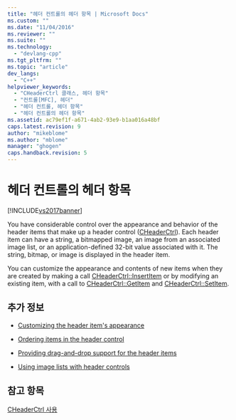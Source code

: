 ```yaml
---
title: "헤더 컨트롤의 헤더 항목 | Microsoft Docs"
ms.custom: ""
ms.date: "11/04/2016"
ms.reviewer: ""
ms.suite: ""
ms.technology: 
  - "devlang-cpp"
ms.tgt_pltfrm: ""
ms.topic: "article"
dev_langs: 
  - "C++"
helpviewer_keywords: 
  - "CHeaderCtrl 클래스, 헤더 항목"
  - "컨트롤[MFC], 헤더"
  - "헤더 컨트롤, 헤더 항목"
  - "헤더 컨트롤의 헤더 항목"
ms.assetid: ac79ef1f-a671-4ab2-93e9-b1aa016a48bf
caps.latest.revision: 9
author: "mikeblome"
ms.author: "mblome"
manager: "ghogen"
caps.handback.revision: 5
---
```

# 헤더 컨트롤의 헤더 항목
[!INCLUDE[vs2017banner](../assembler/inline/includes/vs2017banner.md)]

You have considerable control over the appearance and behavior of the header items that make up a header control \([CHeaderCtrl](../mfc/reference/cheaderctrl-class.md)\).  Each header item can have a string, a bitmapped image, an image from an associated image list, or an application\-defined 32\-bit value associated with it.  The string, bitmap, or image is displayed in the header item.  
  
 You can customize the appearance and contents of new items when they are created by making a call [CHeaderCtrl::InsertItem](../Topic/CHeaderCtrl::InsertItem.md) or by modifying an existing item, with a call to [CHeaderCtrl::GetItem](../Topic/CHeaderCtrl::GetItem.md) and [CHeaderCtrl::SetItem](../Topic/CHeaderCtrl::SetItem.md).  
  
## 추가 정보  
  
-   [Customizing the header item's appearance](../mfc/customizing-the-header-item-s-appearance.md)  
  
-   [Ordering items in the header control](../mfc/ordering-items-in-the-header-control.md)  
  
-   [Providing drag\-and\-drop support for the header items](../mfc/providing-drag-and-drop-support-for-header-items.md)  
  
-   [Using image lists with header controls](../mfc/using-image-lists-with-header-controls.md)  
  
## 참고 항목  
 [CHeaderCtrl 사용](../mfc/using-cheaderctrl.md)